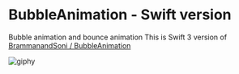 # BubbleAnimation - Swift version
Bubble animation and bounce animation
This is Swift 3 version of [BrammanandSoni / BubbleAnimation](https://github.com/BrammanandSoni/BubbleAnimation)

![giphy](https://media.giphy.com/media/26BkM8aW7R8bO8LpS/giphy.gif)
